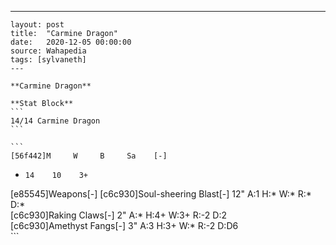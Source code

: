 ---
    layout: post
    title:  "Carmine Dragon"
    date:   2020-12-05 00:00:00
    source: Wahapedia
    tags: [sylvaneth]
    ---
    
    **Carmine Dragon**
    
    **Stat Block**
    ```
    14/14 Carmine Dragon
    ```
    
    ```
    [56f442]M     W     B     Sa    [-]
*     14    10    3+    
[e85545]Weapons[-]
[c6c930]Soul-sheering Blast[-]
12"    A:1    H:*    W:*    R:*    D:*   
[c6c930]Raking Claws[-]
2"     A:*    H:4+   W:3+   R:-2   D:2   
[c6c930]Amethyst Fangs[-]
3"     A:3    H:3+   W:*    R:-2   D:D6  
    ```
    
    
    